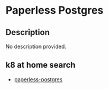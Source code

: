 # Paperless Postgres

## Description

No description provided.

## k8 at home search

- [paperless-postgres](https://nanne.dev/k8s-at-home-search/#/paperless-postgres)
